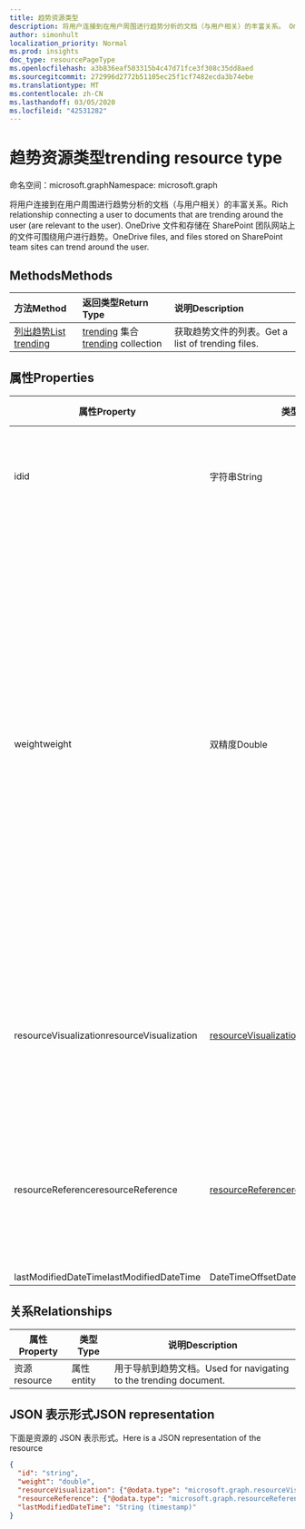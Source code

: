 ```yaml
---
title: 趋势资源类型
description: 将用户连接到在用户周围进行趋势分析的文档（与用户相关）的丰富关系。 OneDrive 文件和存储在 SharePoint 团队网站上的文件可围绕用户进行趋势。
author: simonhult
localization_priority: Normal
ms.prod: insights
doc_type: resourcePageType
ms.openlocfilehash: a3b836eaf503315b4c47d71fce3f308c35dd8aed
ms.sourcegitcommit: 272996d2772b51105ec25f1cf7482ecda3b74ebe
ms.translationtype: MT
ms.contentlocale: zh-CN
ms.lasthandoff: 03/05/2020
ms.locfileid: "42531282"
---
```

# <a name="trending-resource-type"></a><span data-ttu-id="6d010-104">趋势资源类型</span><span class="sxs-lookup"><span data-stu-id="6d010-104">trending resource type</span></span>

<span data-ttu-id="6d010-105">命名空间：microsoft.graph</span><span class="sxs-lookup"><span data-stu-id="6d010-105">Namespace: microsoft.graph</span></span>

<span data-ttu-id="6d010-106">将用户连接到在用户周围进行趋势分析的文档（与用户相关）的丰富关系。</span><span class="sxs-lookup"><span data-stu-id="6d010-106">Rich relationship connecting a user to documents that are trending around the user (are relevant to the user).</span></span> <span data-ttu-id="6d010-107">OneDrive 文件和存储在 SharePoint 团队网站上的文件可围绕用户进行趋势。</span><span class="sxs-lookup"><span data-stu-id="6d010-107">OneDrive files, and files stored on SharePoint team sites can trend around the user.</span></span>

## <a name="methods"></a><span data-ttu-id="6d010-108">Methods</span><span class="sxs-lookup"><span data-stu-id="6d010-108">Methods</span></span>

| <span data-ttu-id="6d010-109">方法</span><span class="sxs-lookup"><span data-stu-id="6d010-109">Method</span></span>       | <span data-ttu-id="6d010-110">返回类型</span><span class="sxs-lookup"><span data-stu-id="6d010-110">Return Type</span></span>  |<span data-ttu-id="6d010-111">说明</span><span class="sxs-lookup"><span data-stu-id="6d010-111">Description</span></span>|
|:---------------|:--------|:----------|
|[<span data-ttu-id="6d010-112">列出趋势</span><span class="sxs-lookup"><span data-stu-id="6d010-112">List trending</span></span>](../api/insights-list-trending.md) |<span data-ttu-id="6d010-113">[trending](insights-trending.md) 集合</span><span class="sxs-lookup"><span data-stu-id="6d010-113">[trending](insights-trending.md) collection</span></span>| <span data-ttu-id="6d010-114">获取趋势文件的列表。</span><span class="sxs-lookup"><span data-stu-id="6d010-114">Get a list of trending files.</span></span>|

## <a name="properties"></a><span data-ttu-id="6d010-115">属性</span><span class="sxs-lookup"><span data-stu-id="6d010-115">Properties</span></span>

| <span data-ttu-id="6d010-116">属性</span><span class="sxs-lookup"><span data-stu-id="6d010-116">Property</span></span>      | <span data-ttu-id="6d010-117">类型</span><span class="sxs-lookup"><span data-stu-id="6d010-117">Type</span></span>                              | <span data-ttu-id="6d010-118">说明</span><span class="sxs-lookup"><span data-stu-id="6d010-118">Description</span></span>  |
| ------------- |---------------                    | -------------|
| <span data-ttu-id="6d010-119">id</span><span class="sxs-lookup"><span data-stu-id="6d010-119">id</span></span>                    | <span data-ttu-id="6d010-120">字符串</span><span class="sxs-lookup"><span data-stu-id="6d010-120">String</span></span>                    | <span data-ttu-id="6d010-121">关系的唯一标识符。</span><span class="sxs-lookup"><span data-stu-id="6d010-121">Unique identifier of the relationship.</span></span> <span data-ttu-id="6d010-122">只读。</span><span class="sxs-lookup"><span data-stu-id="6d010-122">Read only.</span></span>        |
| <span data-ttu-id="6d010-123">weight</span><span class="sxs-lookup"><span data-stu-id="6d010-123">weight</span></span>                | <span data-ttu-id="6d010-124">双精度</span><span class="sxs-lookup"><span data-stu-id="6d010-124">Double</span></span>                    | <span data-ttu-id="6d010-125">值，该值指示文档当前正在进行趋势计算的程度。</span><span class="sxs-lookup"><span data-stu-id="6d010-125">Value indicating how much the document is currently trending.</span></span> <span data-ttu-id="6d010-126">数字越大，文档当前在用户周围的趋势分析越多（相关性越好）。</span><span class="sxs-lookup"><span data-stu-id="6d010-126">The larger the number, the more the document is currently trending around the user (the more relevant it is).</span></span> <span data-ttu-id="6d010-127">返回的文档按此值进行排序。</span><span class="sxs-lookup"><span data-stu-id="6d010-127">Returned documents are sorted by this value.</span></span>  |
| <span data-ttu-id="6d010-128">resourceVisualization</span><span class="sxs-lookup"><span data-stu-id="6d010-128">resourceVisualization</span></span> | [<span data-ttu-id="6d010-129">resourceVisualization</span><span class="sxs-lookup"><span data-stu-id="6d010-129">resourceVisualization</span></span>](insights-resourcevisualization.md)    | <span data-ttu-id="6d010-130">可用于在体验中可视化文档的属性。</span><span class="sxs-lookup"><span data-stu-id="6d010-130">Properties that you can use to visualize the document in your experience.</span></span> |
| <span data-ttu-id="6d010-131">resourceReference</span><span class="sxs-lookup"><span data-stu-id="6d010-131">resourceReference</span></span>     | [<span data-ttu-id="6d010-132">resourceReference</span><span class="sxs-lookup"><span data-stu-id="6d010-132">resourceReference</span></span>](insights-resourcereference.md)        | <span data-ttu-id="6d010-133">参考趋势文档的属性，例如文档的 url 和类型。</span><span class="sxs-lookup"><span data-stu-id="6d010-133">Reference properties of the trending document, such as the url and type of the document.</span></span> |
| <span data-ttu-id="6d010-134">lastModifiedDateTime</span><span class="sxs-lookup"><span data-stu-id="6d010-134">lastModifiedDateTime</span></span>  | <span data-ttu-id="6d010-135">DateTimeOffset</span><span class="sxs-lookup"><span data-stu-id="6d010-135">DateTimeOffset</span></span>            | |
## <a name="relationships"></a><span data-ttu-id="6d010-136">关系</span><span class="sxs-lookup"><span data-stu-id="6d010-136">Relationships</span></span>

| <span data-ttu-id="6d010-137">属性</span><span class="sxs-lookup"><span data-stu-id="6d010-137">Property</span></span>      | <span data-ttu-id="6d010-138">类型</span><span class="sxs-lookup"><span data-stu-id="6d010-138">Type</span></span>          | <span data-ttu-id="6d010-139">说明</span><span class="sxs-lookup"><span data-stu-id="6d010-139">Description</span></span>  |
| ------------- |---------------| -------------|
| <span data-ttu-id="6d010-140">资源</span><span class="sxs-lookup"><span data-stu-id="6d010-140">resource</span></span>      | <span data-ttu-id="6d010-141">属性</span><span class="sxs-lookup"><span data-stu-id="6d010-141">entity</span></span>        | <span data-ttu-id="6d010-142">用于导航到趋势文档。</span><span class="sxs-lookup"><span data-stu-id="6d010-142">Used for navigating to the trending document.</span></span> |

## <a name="json-representation"></a><span data-ttu-id="6d010-143">JSON 表示形式</span><span class="sxs-lookup"><span data-stu-id="6d010-143">JSON representation</span></span>

<span data-ttu-id="6d010-144">下面是资源的 JSON 表示形式。</span><span class="sxs-lookup"><span data-stu-id="6d010-144">Here is a JSON representation of the resource</span></span>

<!-- {
  "blockType": "resource",
  "keyProperty":"id",
  "optionalProperties": [
    "resource"
  ],
  "@odata.type": "microsoft.graph.trending"
}-->

```json
{
  "id": "string",
  "weight": "double",
  "resourceVisualization": {"@odata.type": "microsoft.graph.resourceVisualization"},
  "resourceReference": {"@odata.type": "microsoft.graph.resourceReference"},
  "lastModifiedDateTime": "String (timestamp)"
}
```
